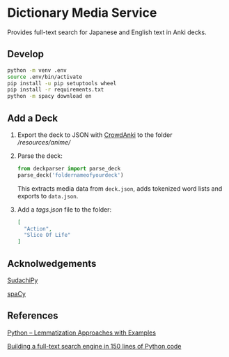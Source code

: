 # Dictionary Media Service

Provides full-text search for Japanese and English text in Anki decks.

## Develop
```bash
python -m venv .env
source .env/bin/activate
pip install -u pip setuptools wheel
pip install -r requirements.txt
python -m spacy download en
```

## Add a Deck

1. Export the deck to JSON with [CrowdAnki](https://ankiweb.net/shared/info/1788670778) to the folder */resources/anime/*
2. Parse the deck:

    ```python
    from deckparser import parse_deck 
    parse_deck('foldernameofyourdeck')
    ```
    This extracts media data from `deck.json`, adds tokenized word lists and exports to `data.json`.
    
3. Add a *tags.json* file to the folder:

    ```json
    [
      "Action", 
      "Slice Of Life"
    ]
    ```
    
## Acknolwedgements

[SudachiPy](https://github.com/WorksApplications/SudachiPy)

[spaCy](https://github.com/explosion/spaCy)

## References

[Python – Lemmatization Approaches with Examples](https://www.geeksforgeeks.org/python-lemmatization-approaches-with-examples/)

[Building a full-text search engine in 150 lines of Python code](https://bart.degoe.de/building-a-full-text-search-engine-150-lines-of-code/)
